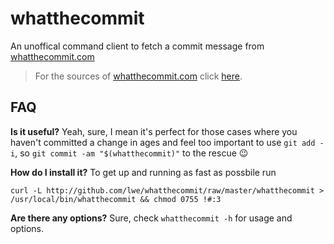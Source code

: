 whatthecommit
=============

An unoffical command client to fetch a commit message from [whatthecommit.com](http://whatthecommit.com/)

> For the sources of [whatthecommit.com](http://whatthecommit.com/) click [here](https://github.com/ngerakines/commitment).

FAQ
---

**Is it useful?** Yeah, sure, I mean it's perfect for those cases where you haven't committed a
change in ages and feel too important to use `git add -i`, so `git commit -am "$(whatthecommit)"`
to the rescue :wink:

**How do I install it?** To get up and running as fast as possbile run

    curl -L http://github.com/lwe/whatthecommit/raw/master/whatthecommit > /usr/local/bin/whatthecommit && chmod 0755 !#:3

**Are there any options?** Sure, check `whatthecommit -h` for usage and options.


